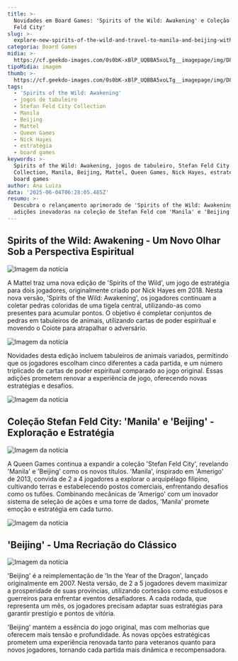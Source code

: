 ```yaml
---
title: >-
  Novidades em Board Games: 'Spirits of the Wild: Awakening' e Coleção 'Stefan
  Feld City'
slug: >-
  explore-new-spirits-of-the-wild-and-travel-to-manila-and-beijing-with-stefan-feld
categoria: Board Games
midia: >-
  https://cf.geekdo-images.com/0s0bK-xBlP_UQBBA5xoLTg__imagepage/img/D81oWM7MntIS5nqqS-KMC35wK2A=/fit-in/900x600/filters:no_upscale():strip_icc()/pic8917073.png
tipoMidia: imagem
thumb: >-
  https://cf.geekdo-images.com/0s0bK-xBlP_UQBBA5xoLTg__imagepage/img/D81oWM7MntIS5nqqS-KMC35wK2A=/fit-in/900x600/filters:no_upscale():strip_icc()/pic8917073.png
tags:
  - 'Spirits of the Wild: Awakening'
  - jogos de tabuleiro
  - Stefan Feld City Collection
  - Manila
  - Beijing
  - Mattel
  - Queen Games
  - Nick Hayes
  - estratégia
  - board games
keywords: >-
  Spirits of the Wild: Awakening, jogos de tabuleiro, Stefan Feld City
  Collection, Manila, Beijing, Mattel, Queen Games, Nick Hayes, estratégia,
  board games
author: Ana Luiza
data: '2025-06-04T06:28:05.485Z'
resumo: >-
  Descubra o relançamento aprimorado de 'Spirits of the Wild: Awakening' e as
  adições inovadoras na coleção de Stefan Feld com 'Manila' e 'Beijing'.
---
```


## **Spirits of the Wild: Awakening - Um Novo Olhar Sob a Perspectiva Espiritual**

![Imagem da notícia](https://cf.geekdo-images.com/3x2kFEjL0qygSNU2w9T0qQ__imagepage/img/Oms2GqDDyAKRpXMjh53TtJzAS1k=/fit-in/900x600/filters:no_upscale():strip_icc()/pic5521767.jpg)

A Mattel traz uma nova edição de 'Spirits of the Wild', um jogo de estratégia para dois jogadores, originalmente criado por Nick Hayes em 2018. Nesta nova versão, 'Spirits of the Wild: Awakening', os jogadores continuam a coletar pedras coloridas de uma tigela central, utilizando-as como presentes para acumular pontos. O objetivo é completar conjuntos de pedras em tabuleiros de animais, utilizando cartas de poder espiritual e movendo o Coiote para atrapalhar o adversário.

![Imagem da notícia](https://cf.geekdo-images.com/ycsfl8Znk22RJoS9x8y6rA__imagepage/img/PicEkGVPkrWZlmK2q8_Xoa4AEi0=/fit-in/900x600/filters:no_upscale():strip_icc()/pic8843892.png)

Novidades desta edição incluem tabuleiros de animais variados, permitindo que os jogadores escolham cinco diferentes a cada partida, e um número triplicado de cartas de poder espiritual comparado ao jogo original. Essas adições prometem renovar a experiência de jogo, oferecendo novas estratégias e desafios.

![Imagem da notícia](https://cf.geekdo-images.com/CPTCRbcUGvW-gepKwTvjSg__imagepage/img/uR5iHSqjod8a-GUXPA-A00UaEUU=/fit-in/900x600/filters:no_upscale():strip_icc()/pic1824151.jpg)

## **Coleção Stefan Feld City: 'Manila' e 'Beijing' - Exploração e Estratégia**

![Imagem da notícia](https://cf.geekdo-images.com/4X3HUNl0WsJnTcJYi7bu9Q__imagepage/img/qcNBUysB2d2xof5TfWhiLIXBg5M=/fit-in/900x600/filters:no_upscale():strip_icc()/pic285822.jpg)

A Queen Games continua a expandir a coleção 'Stefan Feld City', revelando 'Manila' e 'Beijing' como os novos títulos. 'Manila', inspirado em 'Amerigo' de 2013, convida de 2 a 4 jogadores a explorar o arquipélago filipino, cultivando terras e estabelecendo postos comerciais, enfrentando desafios como os tufões. Combinando mecânicas de 'Amerigo' com um inovador sistema de seleção de ações e uma torre de dados, 'Manila' promete emoção e estratégia em cada turno.

![Imagem da notícia](https://cf.geekdo-images.com/Zks00-ulxDELq8XyUY8mgQ__imagepage/img/ckggfMzR37pV5dPwrUkEudL9TLE=/fit-in/900x600/filters:no_upscale():strip_icc()/pic8912763.png)

## **'Beijing' - Uma Recriação do Clássico**

![Imagem da notícia](https://cf.geekdo-images.com/0RwSr-IgeJwLjwJM1A1IWQ__imagepage/img/L742UuDIdaDbF1-GAjl8rlyWkM8=/fit-in/900x600/filters:no_upscale():strip_icc()/pic8912758.png)

'Beijing' é a reimplementação de 'In the Year of the Dragon', lançado originalmente em 2007. Nesta versão, de 2 a 5 jogadores devem maximizar a prosperidade de suas províncias, utilizando cortesãos como estudiosos e guerreiros para enfrentar eventos desafiadores. A cada rodada, que representa um mês, os jogadores precisam adaptar suas estratégias para garantir prestígio e pontos de vitória.

'Beijing' mantém a essência do jogo original, mas com melhorias que oferecem mais tensão e profundidade. As novas opções estratégicas prometem uma experiência renovada tanto para veteranos quanto para novos jogadores, tornando cada partida mais dinâmica e recompensadora.

